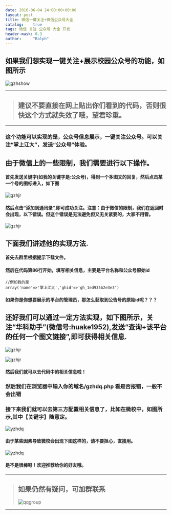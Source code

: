 ```yaml
---
date: 2016-06-04 24:00:00+00:00
layout: post
title: 微信一键关注+微信公众号大全
catalog:    true
tags: 微信 关注 公众号 大全 开发
header-mask: 0.3
author:     "Ralph"
---
```


## 如果我们想实现一键关注+展示校园公众号的功能，如图所示
![gzhshow](http://qiniu.hizmz.com/gzhdq-show.png)

___
>## 建议不要直接在网上贴出你们看到的代码，否则很快这个方式就失效了哦，望君珍重。
___

### 这个功能可以实现的是，公众号信息展示，一键关注公众号。可以关注“掌上江大”，发送“公众号”体验。

## 由于微信上的一些限制，我们需要进行以下操作。

#### 首先发送关键字(如我的关键字是:公众号)，得到一个多图文的回复，然后点击某一个号的图标进入，如下图
![gzhjr](http://qiniu.hizmz.com/gzhtj.png)

#### 然后点击“添加到通讯录”,即可成功关注。注意：由于微信的限制，我们在返回时会出现，以下错误。但这个错误是无法避免但又无关紧要的，大家不用管。
![gzhjr](http://qiniu.hizmz.com/gzherror.png)

## 下面我们讲述他的实现方法.

#### 首先去群里根据提示下载文件。

#### 然后在代码第86行开始，填写相关信息，主要是平台名称和公众号原始id

```
//例如我的是
array('name'=>'掌上江大','ghid'=>'gh_1ed935b2e3e3')
```

#### 如果你是你想要展示的平台的管理员，那怎么获取到公告号的原始id呢？？？

## 还好我们可以通过一定方法实现，如下图所示，关注“华科助手”(微信号:huake1952),发送“查询+该平台的任何一个图文链接”,即可获得相关信息.
![gzhjr](http://open.weixin.qq.com/qr/code/?username=gh_b770e830639c)

![gzhjr](http://qiniu.hizmz.com/gzhidcx.png)

#### 然后我们就可以去代码中的相关信息啦！

### 然后我们在浏览器中输入你的域名/gzhdq.php 看是否报错，一般不会出错

### 接下来我们就可以去第三方配置相关信息了，比如在微校中，如图所示,其中【关键字】随意定。
![yzhdq](http://qiniu.hizmz.com/gzhdqpz.JPG)

#### 由于某些因素导致微校会出现下图这样的，请不要担心，直接用。
![yzhdq](http://qiniu.hizmz.com/gzhpzerror.JPG)

#### 是不是很棒呀！欢迎推荐给你的好友哦。


___
>## 如果仍然有疑问，可加群联系
>![qqgroup](http://qiniu.hizmz.com/qqgroup.jpg)
___



